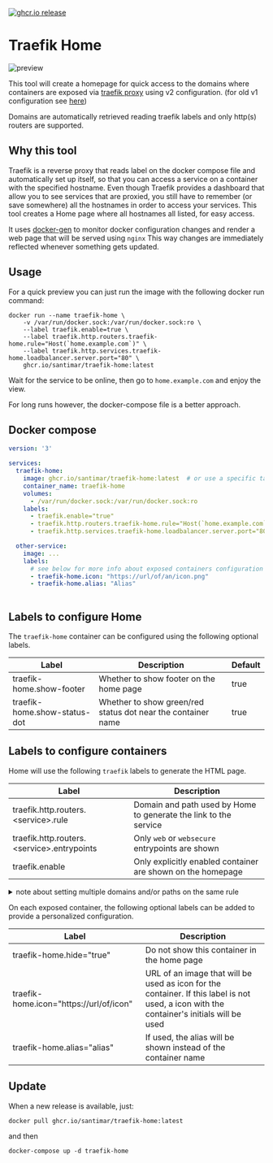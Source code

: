 [![ghcr.io release](https://img.shields.io/github/v/release/santimar/traefik-home?label=latest%20version&style=for-the-badge)](https://github.com/santimar/traefik-home/pkgs/container/traefik-home/versions)

# Traefik Home
![preview](/doc/preview.jpg)

This tool will create a homepage for quick access to the domains where containers are exposed via [traefik proxy](https://traefik.io/traefik/) using v2 configuration. (for old v1 configuration see [here](https://github.com/lobre/traefik-home))

Domains are automatically retrieved reading traefik labels and only http(s) routers are supported.

## Why this tool

Traefik is a reverse proxy that reads label on the docker compose file and automatically set up itself, so that you can access a service on a container with the specified hostname.
Even though Traefik provides a dashboard that allow you to see services that are proxied, you still have to remember (or save somewhere) all the hostnames in order to access your services.
This tool creates a Home page where all hostnames all listed, for easy access.

It uses [docker-gen](https://github.com/jwilder/docker-gen) to monitor docker configuration changes and render a web page that will be served using `nginx`
This way changes are immediately reflected whenever something gets updated.

## Usage

For a quick preview you can just run the image with the following docker run command:

```
docker run --name traefik-home \
    -v /var/run/docker.sock:/var/run/docker.sock:ro \
    --label traefik.enable=true \
    --label traefik.http.routers.traefik-home.rule="Host(`home.example.com`)" \
    --label traefik.http.services.traefik-home.loadbalancer.server.port="80" \
    ghcr.io/santimar/traefik-home:latest
```

Wait for the service to be online, then go to `home.example.com` and enjoy the view.

For long runs however, the docker-compose file is a better approach.

## Docker compose
```yaml
version: '3'

services:
  traefik-home:
    image: ghcr.io/santimar/traefik-home:latest  # or use a specific tag version
    container_name: traefik-home
    volumes:
      - /var/run/docker.sock:/var/run/docker.sock:ro
    labels:
      - traefik.enable="true"
      - traefik.http.routers.traefik-home.rule="Host(`home.example.com`)"
      - traefik.http.services.traefik-home.loadbalancer.server.port="80"

  other-service:
    image: ...
    labels:
      # see below for more info about exposed containers configuration
      - traefik-home.icon: "https://url/of/an/icon.png"
      - traefik-home.alias: "Alias"
    
```

## Labels to configure Home

The `traefik-home` container can be configured using the following optional labels.

| Label  | Description | Default
| --- | --- | --- |
| traefik-home.show-footer | Whether to show footer on the home page | true |
| traefik-home.show-status-dot | Whether to show green/red status dot near the container name | true |

## Labels to configure containers

Home will use the following `traefik` labels to generate the HTML page.

| Label  | Description |
| --- | --- |
| traefik.http.routers.\<service\>.rule | Domain and path used by Home to generate the link to the service |
| traefik.http.routers.\<service\>.entrypoints | Only `web` or `websecure` entrypoints are shown |
| traefik.enable | Only explicitly enabled container are shown on the homepage |

<details>
<summary>note about setting multiple domains and/or paths on the same rule</summary>

---
Traefik allows you to set multiple domains and path on the same rule like 
```
Host(`example.org`) && PathPrefix(`/path`) || Host(`domain.com`) && Path(`/path`)
```
However Traefik-Home will only use the first `Host` and `Path/PathPrefix` found within the rule.

In this example, the app will be available at `example.org/path`, ignoring the other domain.

Also, keep in mind that using a rule like 
```
Host(`example.org`) || Host(`domain.com`) && PathPrefix(`/path`)
```
will create a link to `example.org/path`.

In a situation like this, you just have to rewrite the rule like 
```
Host(`example.org`) && PathPrefix(`/`) || Host(`domain.com`) && PathPrefix(`/path`)
```
or like 
```
Host(`domain.com`) && PathPrefix(`/path`) || Host(`example.org`)
```
---
</details>

On each exposed container, the following optional labels can be added to provide a personalized configuration.

| Label  | Description |
| --- | --- |
| traefik-home.hide="true" | Do not show this container in the home page |
| traefik-home.icon="https://url/of/icon"  | URL of an image that will be used as icon for the container. If this label is not used, a icon with the container's initials will be used |
| traefik-home.alias="alias"  | If used, the alias will be shown instead of the container name |

## Update

When a new release is available, just:
```
docker pull ghcr.io/santimar/traefik-home:latest
```

and then 

```
docker-compose up -d traefik-home 
```
